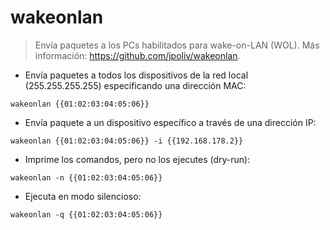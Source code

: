 # wakeonlan

> Envía paquetes a los PCs habilitados para wake-on-LAN (WOL).
> Más información: <https://github.com/jpoliv/wakeonlan>.

- Envía paquetes a todos los dispositivos de la red local (255.255.255.255) especificando una dirección MAC:

`wakeonlan {{01:02:03:04:05:06}}`

- Envía paquete a un dispositivo específico a través de una dirección IP:

`wakeonlan {{01:02:03:04:05:06}} -i {{192.168.178.2}}`

- Imprime los comandos, pero no los ejecutes (dry-run):

`wakeonlan -n {{01:02:03:04:05:06}}`

- Ejecuta en modo silencioso:

`wakeonlan -q {{01:02:03:04:05:06}}`
